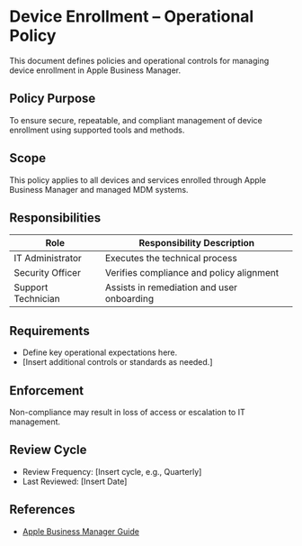 # Device Enrollment – Operational Policy

This document defines policies and operational controls for managing device enrollment in Apple Business Manager.

## Policy Purpose

To ensure secure, repeatable, and compliant management of device enrollment using supported tools and methods.

## Scope

This policy applies to all devices and services enrolled through Apple Business Manager and managed MDM systems.

## Responsibilities

| Role                | Responsibility Description                         |
|---------------------|----------------------------------------------------|
| IT Administrator    | Executes the technical process                     |
| Security Officer    | Verifies compliance and policy alignment           |
| Support Technician  | Assists in remediation and user onboarding         |

## Requirements

- Define key operational expectations here.
- [Insert additional controls or standards as needed.]

## Enforcement

Non-compliance may result in loss of access or escalation to IT management.

## Review Cycle

- Review Frequency: [Insert cycle, e.g., Quarterly]
- Last Reviewed: [Insert Date]

## References

- [Apple Business Manager Guide](https://support.apple.com/guide/apple-business-manager/welcome/web)
